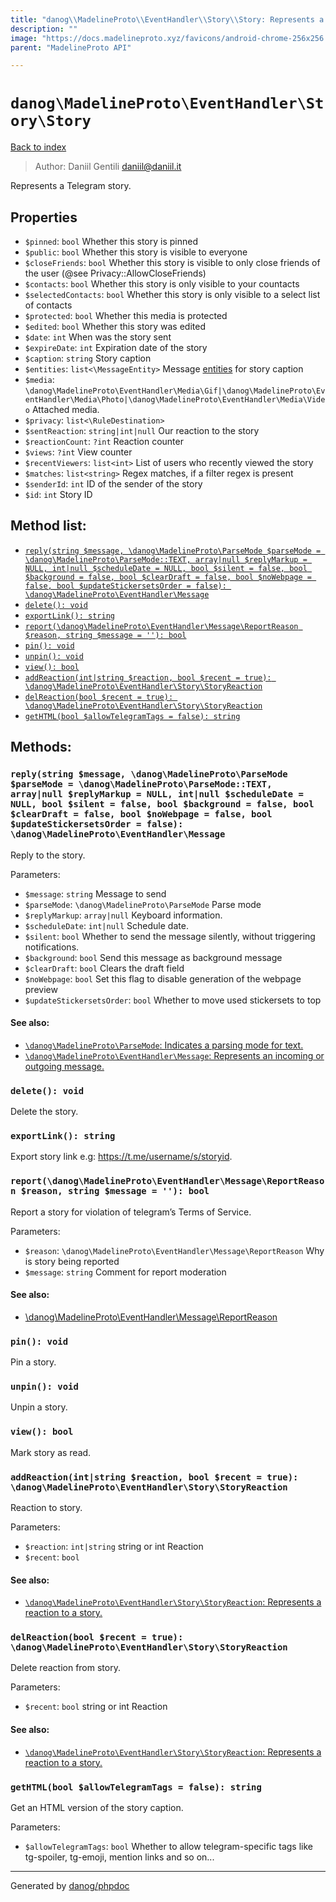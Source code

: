 ```yaml
---
title: "danog\\MadelineProto\\EventHandler\\Story\\Story: Represents a Telegram story."
description: ""
image: "https://docs.madelineproto.xyz/favicons/android-chrome-256x256.png"
parent: "MadelineProto API"

---
```

# `danog\MadelineProto\EventHandler\Story\Story`
[Back to index](../../../../index.html)

> Author: Daniil Gentili <daniil@daniil.it>  
  

Represents a Telegram story.  



## Properties
* `$pinned`: `bool` Whether this story is pinned
* `$public`: `bool` Whether this story is visible to everyone
* `$closeFriends`: `bool` Whether this story is visible to only close friends of the user (@see Privacy::AllowCloseFriends)
* `$contacts`: `bool` Whether this story is only visible to your countacts
* `$selectedContacts`: `bool` Whether this story is only visible to a select list of contacts
* `$protected`: `bool` Whether this media is protected
* `$edited`: `bool` Whether this story was edited
* `$date`: `int` When was the story sent
* `$expireDate`: `int` Expiration date of the story
* `$caption`: `string` Story caption
* `$entities`: `list<\MessageEntity>` Message [entities](https://core.telegram.org/api/entities) for story caption
* `$media`: `\danog\MadelineProto\EventHandler\Media\Gif|\danog\MadelineProto\EventHandler\Media\Photo|\danog\MadelineProto\EventHandler\Media\Video` Attached media.
* `$privacy`: `list<\RuleDestination>` 
* `$sentReaction`: `string|int|null` Our reaction to the story
* `$reactionCount`: `?int` Reaction counter
* `$views`: `?int` View counter
* `$recentViewers`: `list<int>` List of users who recently viewed the story
* `$matches`: `list<string>` Regex matches, if a filter regex is present
* `$senderId`: `int` ID of the sender of the story
* `$id`: `int` Story ID

## Method list:
* [`reply(string $message, \danog\MadelineProto\ParseMode $parseMode = \danog\MadelineProto\ParseMode::TEXT, array|null $replyMarkup = NULL, int|null $scheduleDate = NULL, bool $silent = false, bool $background = false, bool $clearDraft = false, bool $noWebpage = false, bool $updateStickersetsOrder = false): \danog\MadelineProto\EventHandler\Message`](#reply-string-message-danog-madelineproto-parsemode-parsemode-danog-madelineproto-parsemode-text-array-null-replymarkup-null-int-null-scheduledate-null-bool-silent-false-bool-background-false-bool-cleardraft-false-bool-nowebpage-false-bool-updatestickersetsorder-false-danog-madelineproto-eventhandler-message)
* [`delete(): void`](#delete-void)
* [`exportLink(): string`](#exportlink-string)
* [`report(\danog\MadelineProto\EventHandler\Message\ReportReason $reason, string $message = ''): bool`](#report-danog-madelineproto-eventhandler-message-reportreason-reason-string-message-bool)
* [`pin(): void`](#pin-void)
* [`unpin(): void`](#unpin-void)
* [`view(): bool`](#view-bool)
* [`addReaction(int|string $reaction, bool $recent = true): \danog\MadelineProto\EventHandler\Story\StoryReaction`](#addreaction-int-string-reaction-bool-recent-true-danog-madelineproto-eventhandler-story-storyreaction)
* [`delReaction(bool $recent = true): \danog\MadelineProto\EventHandler\Story\StoryReaction`](#delreaction-bool-recent-true-danog-madelineproto-eventhandler-story-storyreaction)
* [`getHTML(bool $allowTelegramTags = false): string`](#gethtml-bool-allowtelegramtags-false-string)

## Methods:
### `reply(string $message, \danog\MadelineProto\ParseMode $parseMode = \danog\MadelineProto\ParseMode::TEXT, array|null $replyMarkup = NULL, int|null $scheduleDate = NULL, bool $silent = false, bool $background = false, bool $clearDraft = false, bool $noWebpage = false, bool $updateStickersetsOrder = false): \danog\MadelineProto\EventHandler\Message`

Reply to the story.


Parameters:

* `$message`: `string` Message to send  
* `$parseMode`: `\danog\MadelineProto\ParseMode` Parse mode  
* `$replyMarkup`: `array|null` Keyboard information.  
* `$scheduleDate`: `int|null` Schedule date.  
* `$silent`: `bool` Whether to send the message silently, without triggering notifications.  
* `$background`: `bool` Send this message as background message  
* `$clearDraft`: `bool` Clears the draft field  
* `$noWebpage`: `bool` Set this flag to disable generation of the webpage preview  
* `$updateStickersetsOrder`: `bool` Whether to move used stickersets to top  


#### See also: 
* [`\danog\MadelineProto\ParseMode`: Indicates a parsing mode for text.](../../../../danog/MadelineProto/ParseMode.html)
* [`\danog\MadelineProto\EventHandler\Message`: Represents an incoming or outgoing message.](../../../../danog/MadelineProto/EventHandler/Message.html)




### `delete(): void`

Delete the story.



### `exportLink(): string`

Export story link e.g: https://t.me/username/s/storyid.



### `report(\danog\MadelineProto\EventHandler\Message\ReportReason $reason, string $message = ''): bool`

Report a story for violation of telegram’s Terms of Service.


Parameters:

* `$reason`: `\danog\MadelineProto\EventHandler\Message\ReportReason` Why is story being reported  
* `$message`: `string` Comment for report moderation  


#### See also: 
* [\danog\MadelineProto\EventHandler\Message\ReportReason](../../../../danog/MadelineProto/EventHandler/Message/ReportReason.html)




### `pin(): void`

Pin a story.



### `unpin(): void`

Unpin a story.



### `view(): bool`

Mark story as read.



### `addReaction(int|string $reaction, bool $recent = true): \danog\MadelineProto\EventHandler\Story\StoryReaction`

Reaction to story.


Parameters:

* `$reaction`: `int|string` string or int Reaction  
* `$recent`: `bool`   


#### See also: 
* [`\danog\MadelineProto\EventHandler\Story\StoryReaction`: Represents a reaction to a story.](../../../../danog/MadelineProto/EventHandler/Story/StoryReaction.html)




### `delReaction(bool $recent = true): \danog\MadelineProto\EventHandler\Story\StoryReaction`

Delete reaction from story.


Parameters:

* `$recent`: `bool` string or int Reaction  


#### See also: 
* [`\danog\MadelineProto\EventHandler\Story\StoryReaction`: Represents a reaction to a story.](../../../../danog/MadelineProto/EventHandler/Story/StoryReaction.html)




### `getHTML(bool $allowTelegramTags = false): string`

Get an HTML version of the story caption.


Parameters:

* `$allowTelegramTags`: `bool` Whether to allow telegram-specific tags like tg-spoiler, tg-emoji, mention links and so on...  



---
Generated by [danog/phpdoc](https://phpdoc.daniil.it)
